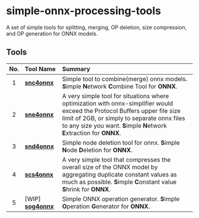 # simple-onnx-processing-tools
A set of simple tools for splitting, merging, OP deletion, size compression, and OP generation for ONNX models.

## Tools

|No.|Tool Name|Summary|
|:-:|:-|:-|
|1|**[snc4onnx](https://github.com/PINTO0309/snc4onnx)**|Simple tool to combine(merge) onnx models. **S**imple **N**etwork **C**ombine Tool for **ONNX**.|
|2|**[sne4onnx](https://github.com/PINTO0309/sne4onnx)**|A very simple tool for situations where optimization with onnx-simplifier would exceed the Protocol Buffers upper file size limit of 2GB, or simply to separate onnx files to any size you want. **S**imple **N**etwork **E**xtraction for **ONNX**.|
|3|**[snd4onnx](https://github.com/PINTO0309/snd4onnx)**|Simple node deletion tool for onnx. **S**imple **N**ode **D**eletion for **ONNX**.|
|4|**[scs4onnx](https://github.com/PINTO0309/scs4onnx)**|A very simple tool that compresses the overall size of the ONNX model by aggregating duplicate constant values as much as possible. **S**imple **C**onstant value **S**hrink for **ONNX**.|
|5|[WIP] **[sog4onnx](https://github.com/PINTO0309/sog4onnx)**|Simple ONNX operation generator. **S**imple **O**peration **G**enerator for **ONNX**.|
